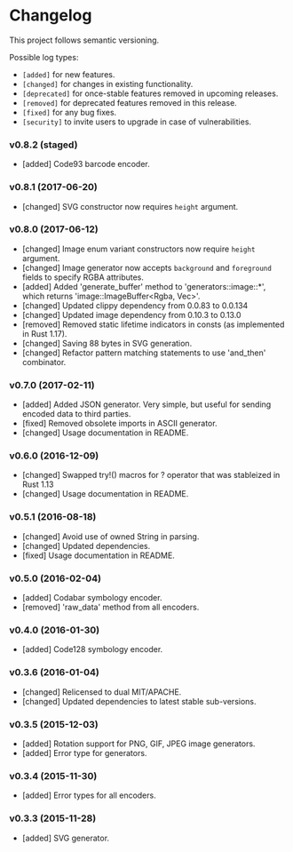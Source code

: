 # Changelog

This project follows semantic versioning.

Possible log types:

- `[added]` for new features.
- `[changed]` for changes in existing functionality.
- `[deprecated]` for once-stable features removed in upcoming releases.
- `[removed]` for deprecated features removed in this release.
- `[fixed]` for any bug fixes.
- `[security]` to invite users to upgrade in case of vulnerabilities.

### v0.8.2 (staged)

- [added] Code93 barcode encoder.

### v0.8.1 (2017-06-20)

- [changed] SVG constructor now requires `height` argument.

### v0.8.0 (2017-06-12)

- [changed] Image enum variant constructors now require `height` argument.
- [changed] Image generator now accepts `background` and `foreground` fields to specify RGBA attributes.
- [added] Added 'generate_buffer' method to 'generators::image::\*', which returns 'image::ImageBuffer<Rgba<u8>, Vec<u8>>'.
- [changed] Updated clippy dependency from 0.0.83 to 0.0.134
- [changed] Updated image dependency from 0.10.3 to 0.13.0
- [removed] Removed static lifetime indicators in consts (as implemented in Rust 1.17).
- [changed] Saving 88 bytes in SVG generation.
- [changed] Refactor pattern matching statements to use 'and_then' combinator.

### v0.7.0 (2017-02-11)

- [added] Added JSON generator. Very simple, but useful for sending encoded data to third parties.
- [fixed] Removed obsolete imports in ASCII generator.
- [changed] Usage documentation in README.

### v0.6.0 (2016-12-09)

- [changed] Swapped try!() macros for ? operator that was stableized in Rust 1.13
- [changed] Usage documentation in README.

### v0.5.1 (2016-08-18)

- [changed] Avoid use of owned String in parsing.
- [changed] Updated dependencies.
- [fixed] Usage documentation in README.

### v0.5.0 (2016-02-04)

- [added] Codabar symbology encoder.
- [removed] 'raw_data' method from all encoders.

### v0.4.0 (2016-01-30)

- [added] Code128 symbology encoder.

### v0.3.6 (2016-01-04)

- [changed] Relicensed to dual MIT/APACHE.
- [changed] Updated dependencies to latest stable sub-versions.

### v0.3.5 (2015-12-03)

- [added] Rotation support for PNG, GIF, JPEG image generators.
- [added] Error type for generators.

### v0.3.4 (2015-11-30)

- [added] Error types for all encoders.

### v0.3.3 (2015-11-28)

- [added] SVG generator.
